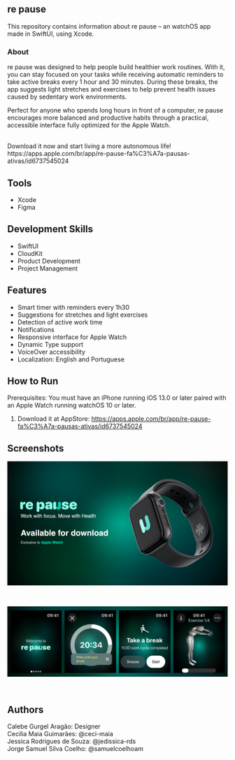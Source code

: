 ## re pause
This repository contains information about re pause – an watchOS app made in SwiftUI, using Xcode.<br>

### About
re pause was designed to help people build healthier work routines. With it, you can stay focused on your tasks while receiving automatic reminders to take active breaks every 1 hour and 30 minutes. During these breaks, the app suggests light stretches and exercises to help prevent health issues caused by sedentary work environments.<br>

Perfect for anyone who spends long hours in front of a computer, re pause encourages more balanced and productive habits through a practical, accessible interface fully optimized for the Apple Watch.<br>

<br>
Download it now and start living a more autonomous life!<br>
https://apps.apple.com/br/app/re-pause-fa%C3%A7a-pausas-ativas/id6737545024
<br>

## Tools
- Xcode
- Figma

## Development Skills
- SwiftUI
- CloudKit
- Product Development
- Project Management

## Features
- Smart timer with reminders every 1h30
- Suggestions for stretches and light exercises
- Detection of active work time
- Notifications
- Responsive interface for Apple Watch
- Dynamic Type support
- VoiceOver accessibility
- Localization: English and Portuguese

## How to Run
Prerequisites: You must have an iPhone running iOS 13.0 or later paired with an Apple Watch running watchOS 10 or later.<br>
1. Download it at AppStore: https://apps.apple.com/br/app/re-pause-fa%C3%A7a-pausas-ativas/id6737545024

## Screenshots
<p align="center">
<img alt="Project Image 1" width="750" src="https://github.com/samuelcoelhoam/repause/blob/main/repause_promotion.png"></p>
<br>
<p align="center">
<img alt="Project Image 2" width="950" src="https://github.com/samuelcoelhoam/repause/blob/main/repause_screens.png"></p>
<br>

## Authors
Calebe Gurgel Aragão: Designer <br>
Cecilia Maia Guimarães: @ceci-maia<br>
Jessica Rodrigues de Souza: @jedissica-rds <br>
Jorge Samuel Silva Coelho: @samuelcoelhoam <br>
